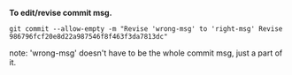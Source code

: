 **To edit/revise commit msg.**

`git commit --allow-empty -m "Revise 'wrong-msg' to 'right-msg' Revise 986796fcf20e8d22a987546f8f463f3da7813dc"`

note: 'wrong-msg' doesn't have to be the whole commit msg, just a part of it.
